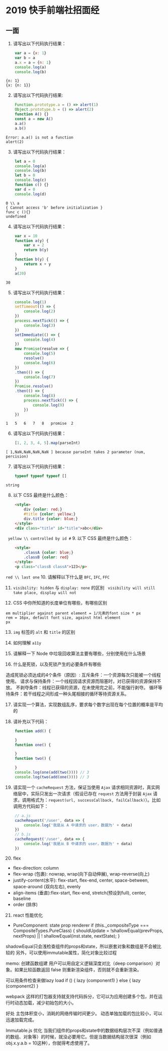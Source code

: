 # 2019 快手前端社招面经

## 一面

1. 请写出以下代码执行结果：

```js
    var a = {x: 1}
    var b = a
    a.x = a = {n: 1}
    console.log(a)
    console.log(b)
```
```
{n: 1}
{x: {n: 1}}
```

2. 请写出以下代码执行结果:

```js
    Function.prototype.a = () => alert(1)
    Object.prototype.b = () => alert(2)
    function A() {}
    const a = new A()
    a.a()
    a.b()
```
```
Error: a.a() is not a function
alert(2)
```

3. 请写出以下代码执行结果：

```js
    let a = 0
    console.log(a)
    console.log(b)
    let b = 0
    console.log(c)
    function c() {}
    var d = 0
    console.log(d)
```
```
0 \\ a
{ Cannot access 'b' before initialization }
func c (){}
undefined
```

4. 请写出以下代码执行结果：

```js
    var x = 10
    function a(y) {
        var x = 2
        return b(y)
    }
    function b(y) {
        return x + y
    }
    a(20)
```
```
30
```

5. 请写出以下代码执行结果：

```js
    console.log(1)
    setTimeout(() => {
        console.log(2)
    })
    process.nextTick(() => {
        console.log(3)
    })
    setImmediate(() => {
        console.log(4)
    })
    new Promise(resolve => {
        console.log(5)
        resolve()
        console.log(6)
    })
    .then(() => {
        console.log(7)
    })
    Promise.resolve()
    .then(() => {
        console.log(8)
        process.nextTick(() => {
            console.log(9)
        })
    })
```
```
1   5   6   7   8   promise  2
```

6. 请写出以下代码执行结果：

```js
    [1, 2, 3, 4, 5].map(parseInt)
```
```´´e
[ 1,NaN,NaN,NaN,NaN ] because parseInt takes 2 parameter (num, percision)
```
7. 请写出以下代码执行结果：

```js
    typeof typeof typeof []
```
```string```

8. 以下 CSS 最终是什么颜色：

```html
    <style>
        div {color: red;}
        #title {color: yellow;}
        div.title {color: blue;}
    </style>
    <div class="title" id="title">abc</div>
```
``` yellow \\ controlled by id #```
9. 以下 CSS 最终是什么颜色：

```html
    <style>
        .classA {color: blue;}
        .classB {color: red}
    </style>
    <p class="classB classA">123</p>
```
```red \\ last one```
10. 请解释以下什么是 `BFC`, `IFC`, `FFC`

11. `visibility: hidden` 与 `display: none` 的区别
``` visibility will still take place, display will not```


12. CSS 中你所知道的长度单位有哪些，有哪些区别
```
em multiplier against parent element = 1/元素的font size * px
rem = 16px, default font size, against html element
px
```

13. `img` 标签的 `alt` 和 `title` 的区别

14. 如何理解 `a11y`

15. 请解释一下 Node 中垃圾回收算法主要有哪些，分别使用在什么场景

16. 什么是死锁，以及死锁产生的必要条件有哪些

造成死锁必须达成的4个条件（原因）:
互斥条件：一个资源每次只能被一个线程使用。
请求与保持条件：一个线程因请求资源而阻塞时，对已获得的资源保持不放。
不剥夺条件：线程已获得的资源，在未使用完之前，不能强行剥夺。
循环等待条件：若干线程之间形成一种头尾相接的循环等待资源关系。

17. 请实现一个算法，实现数组乱序，要求每个数字出现在每个位置的概率是平均的

18. 请补充以下代码：

```js
    function add() {

    }
    function one() {

    }
    function two() {

    }
    console.log(one(add(two()))) // 3
    console.log(two(add(one()))) // 3
```

19. 请实现一个 `cacheRequest` 方法，保证当使用 `Ajax` 请求相同资源时，真实网络层中，实际只发出一次请求（假设已存在 `request` 方法用于封装 `Ajax` 请求，调用格式为：`request(url, successCallback, failCallback)`）。比如调用方代码如下：

```js
    // a.js
    cacheRequest('/user', data => {
        console.log('我是从 A 中请求的 user，数据为' + data)
    })
    // b.js
    cacheRequest('/user', data => {
        console.log('我是从 B 中请求的 user，数据为' + data)
    })
```
20. flex

- flex-direction: column
- flex-wrap (包裹): nowrap, wrap(向下自动伸展), wrap-reverse(向上)
- justify-content(水平): flex-start, flex-end, center, space-between, space-around (双向左右), evenly
- align-items (垂直):flex-start, flex-end, stretch(预设到full), center, baseline
- order (排序)

21. react 性能优化

- PureComponent: state prop renderer
if (this._compositeType === CompositeTypes.PureClass) {
  shouldUpdate = !shallowEqual(prevProps, nextProps) || ! shallowEqual(inst.state, nextState);
}

shadowEqual只会浅检查组件的props和state，所以嵌套对象和数组是不会被比较的
另外，可以使用immutable属性，简化对象比较过程


memo: 创建函数组建
用户可以用自定义逻辑深度对比（deep comparison）对象。如果比较函数返回 false 则重新渲染组件，否则就不会重新渲染。


可以用条件检查来做lazy load
if () {
 lazy (component1)
} else {
 lazy (component2)
}


 webpack 这样的打包器支持就支持代码拆分，它可以为应用创建多个包，并在运行时动态加载，减少初始包的大小。


好处
主包体积变小，消耗的网络传输时间更少。
动态单独加载的包比较小，可以迅速加载完成。


Immutable.js 优化
当我们组件的props和state中的数据结构层次不深（例如普通的数组、对象等）的时候，就没必要用它。但是当数据结构层次很深（例如obj.x.y.a.b = 10这种），你就得考虑使用了。
